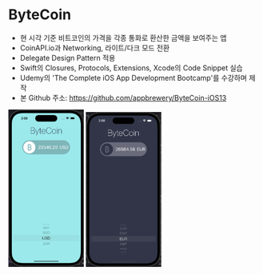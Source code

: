 # ByteCoin

* 현 시각 기준 비트코인의 가격을 각종 통화로 환산한 금액을 보여주는 앱
* CoinAPI.io과 Networking, 라이트/다크 모드 전환
* Delegate Design Pattern 적용
* Swift의 Closures, Protocols, Extensions, Xcode의 Code Snippet 실습
* Udemy의 'The Complete iOS App Development Bootcamp'를 수강하며 제작
* 본 Github 주소: https://github.com/appbrewery/ByteCoin-iOS13

<img width="30%" alt="image" src="src/light-usd.png"> <img width="30%" alt="image2" src="src/dark-eur.png">

